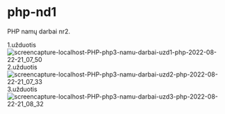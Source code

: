 # php-nd1
PHP namų darbai nr2.

1.užduotis 
![screencapture-localhost-PHP-php3-namu-darbai-uzd1-php-2022-08-22-21_07_50](https://user-images.githubusercontent.com/106965421/185989801-1e2b1f17-f4d9-434b-a2de-bc0f1adcaa32.png)
2.užduotis![screencapture-localhost-PHP-php3-namu-darbai-uzd2-php-2022-08-22-21_07_33](https://user-images.githubusercontent.com/106965421/185989865-62e85104-cec1-4fbe-a70e-90b2a6bac8d4.png)
3.užduotis ![screencapture-localhost-PHP-php3-namu-darbai-uzd3-php-2022-08-22-21_08_32](https://user-images.githubusercontent.com/106965421/185989914-dd11f489-9105-44a7-a991-1c5a03c25018.png)
